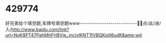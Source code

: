 # 429774
好兄弟给个填空题,车牌号填空题www----------------------------🥟🥟点/此/进/入/http://www.baidu.com/link?url=NoK8PT47PahMhFH8Vie_jnciyIKNTTtVBQKpill6udK&amp;wd
